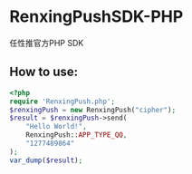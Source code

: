 # RenxingPushSDK-PHP

任性推官方PHP SDK

## How to use:

```php
<?php
require 'RenxingPush.php';
$renxingPush = new RenxingPush("cipher");
$result = $renxingPush->send(
    "Hello World!",
    RenxingPush::APP_TYPE_QQ,
    "1277489864"
);
var_dump($result);
```
